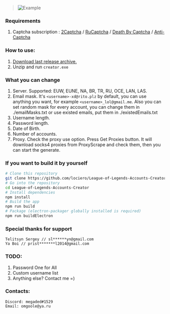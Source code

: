 > ![Example](https://i.ibb.co/r6smZpT/account-creator-29-08-2020-cens.png)

### Requirements

1. Captcha subscription : [2Captcha](http://2captcha.com/?from=8859803) / [RuCaptcha](https://rucaptcha.com?from=9296293) / [Death By Captcha](https://www.deathbycaptcha.com/) / [Anti-Captcha](http://getcaptchasolution.com/3ddik9kzvd)

### How to use:

1. [Download last release archive.](https://github.com/lociero/League-of-Legends-Accounts-Creator/releases/latest)
2. Unzip and run `creator.exe`

### What you can change

1. Server. Supported: EUW, EUNE, NA, BR, TR, RU, OCE, LAN, LAS.
2. Email mask. It's `<username>-xd@rito.plz` by default, you can use anything you want, for example `<username>_lol@gmail.me`. Also you can set random mask for every account, you can change them in ./emailMasks.txt or use existed emails, put them in ./existedEmails.txt
3. Username length.
4. Password length.
5. Date of Birth.
6. Number of accounts.
7. Proxy. Check the proxy use option. Press Get Proxies button. It will download socks4 proxies from ProxyScrape and check them, then you can start the generate.


### If you want to build it by yourself

```bash
# Clone this repository
git clone https://github.com/lociero/League-of-Legends-Accounts-Creator
# Go into the repository
cd League-of-Legends-Accounts-Creator
# Install dependencies
npm install
# Build the app
npm run build
# Package (electron-packager globally installed is required)
npm run buildElectron
```

### Special thanks for support

```
Telitsyn Sergey // sl******yn@gmail.com
Ya Boi // prist*******l2014@gmail.com
```

### TODO:

1. Password One for All
2. Custom username list
3. Anything else? Contact me =)

### Contacts:

```
Discord: megaded#1529
Email: omgoole@ya.ru
```
